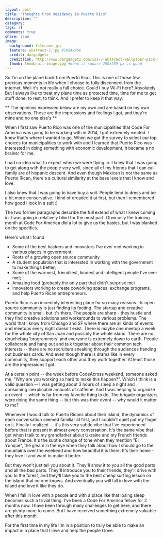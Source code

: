 ```yaml
---
layout: post
title: "Thoughts From Residency in Puerto Rico"
description: ""
category:
tags: []
comments: true
share: true
image:
  background: filename.jpg
  feature: abstract-3.jpg #1024x256
  credit: dargadgetz
  creditlink: http://www.dargadgetz.com/ios-7-abstract-wallpaper-pack-for-iphone-5-and-ipod-touch-retina/
  thumb: thumbnail-image.jpg #keep it square 200x200 px is good
---
```


So I'm on the plane back from Puerto Rico.  This is one of those few precious moments in life when I choose to fully disconnect from the internet.  Well it's not really a full choice.  Could I buy Wi-Fi here? Absolutely.  But I always like to treat my plane time as protected time, time for me to get stuff done, to rest, to think.  And I prefer to keep it that way.

** The opinions expressed below are my own and are based on my own observations.  These are the impressions and feelings I got, and they're mine and no one else's **

When I first saw Puerto Rico was one of the municipalities that Code For America was going to be working with in 2014, I got extremely excited.  I knew that's where I wanted to go.  When we got the survey to select our top choices for municipalities to work with and I learned that Puerto Rico was interested in doing something with economic development, it became a no brainer for me.

I had no idea what to expect when we were flying in.  I knew that I was going to get along with the people very well, since all of my friends that I can call family are of hispanic descent.  And even though Mexican is not the same as Puerto Rican, there's a cultural similarity at the base levels that I know and love.

I also knew that I was going to have buy a suit.  People tend to dress and be a bit more conservative.  I kind of dreaded it at first, but then I remembered how good I look in a suit :)

The two former paragraphs describe the full extend of what I knew coming in.  I was going in relatively blind for the most part.  Obviously the training month at Code For America did a lot to give us the basics, but I was blanked on the specifics.

Here's what I found.

*  Some of the best hackers and innovators I've ever met working in various places in government;
*  Roots of a growing open source community
*  A student population that is interested in working with the government to make things better;
*  Some of the warmest, friendliest, kindest and intelligent people I've ever met;
*  Amazing food (probably the only part that didn't surprise me)
*  Innovators working to create coworking spaces, exchange programs, and help Puerto Rican entrepreneurs.

Puerto Rico is an incredibly interesting place for so many reasons. Its open source community is just finding its footing.  The startup and creative community is small, but it's there.  The people are sharp - they hustle and they find creative solutions and workarounds to various problems. The world that I know from Chicago and SF where there are all kinds of events and meetups every night doesn't exist. There is maybe one meetup a week for the whole city of San Juan and possibly
the whole island.  There are no douchebag 'brogrammers' and everyone is extremely down to earth.
People collaborate and hang out and talk together about their common tech interests -- there are no recruiters sneaking through the audiences handing out business cards. And even though there is drama like in every community, they support each other and they work together.  At least those are the impressions I got.

At a certain point -- the week before CodeAcross weekend, someone asked me, "Why are you working so hard to make this happen?".  Which I think is a valid question -- I was getting about 3 hours of sleep a night and consuming inexplicable amounts of caffeine.  And I was helping to organize an event -- which is far from my favorite thing to do.  The brigade organizers were doing the same thing -- but this was their event -- why would it matter to me?

Whenever I would talk to Puerto Ricans about their island, the dynamics of each conversation seemed familiar at first, but I couldn't quiet put my finger on it. Finally I realized -- it's this very subtle vibe that I've experienced before that is present in almost every conversation.  It's the same vibe that I get when I talk to my grandfather about Ukraine and my French friends about France. It's the  subtle change of tone when they mention "El Yunque", the gleam in the eye when
they talk about how I should go to the mountains over the weekend and how beautiful it is there. It's their home - they love it and want to make it better.

But they won't just tell you about it.  They'll show it to you all the good parts and all the bad parts. They'll introduce you to their friends, they'll drive with you to the forest, and they'll take you to the best cheap surfing lesson on the island that no one knows. And eventually you will fall in love with the island and love it like they do.

When I fall in love with a people and with a place like that losing sleep becomes such a trivial thing.  I've been a Code For America fellow for 2 months now.  I have been through many challenges to get here, and there are plenty more to come.  But I have received something extremely valuable after this month.

For the first time in my life I'm in a position to truly be able to make an impact in a place that I love and help the people I love.




